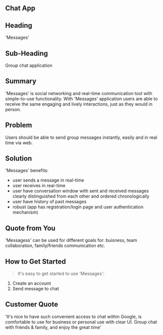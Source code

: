 ## Chat App

<!--
> This material was originally posted [here](http://www.quora.com/What-is-Amazons-approach-to-product-development-and-product-management). It is reproduced here for posterities sake.

There is an approach called "working backwards" that is widely used at Amazon. They work backwards from the customer, rather than starting with an idea for a product and trying to bolt customers onto it. While working backwards can be applied to any specific product decision, using this approach is especially important when developing new products or features.

For new initiatives a product manager typically starts by writing an internal press release announcing the finished product. The target audience for the press release is the new/updated product's customers, which can be retail customers or internal users of a tool or technology. Internal press releases are centered around the customer problem, how current solutions (internal or external) fail, and how the new product will blow away existing solutions.

If the benefits listed don't sound very interesting or exciting to customers, then perhaps they're not (and shouldn't be built). Instead, the product manager should keep iterating on the press release until they've come up with benefits that actually sound like benefits. Iterating on a press release is a lot less expensive than iterating on the product itself (and quicker!).

If the press release is more than a page and a half, it is probably too long. Keep it simple. 3-4 sentences for most paragraphs. Cut out the fat. Don't make it into a spec. You can accompany the press release with a FAQ that answers all of the other business or execution questions so the press release can stay focused on what the customer gets. My rule of thumb is that if the press release is hard to write, then the product is probably going to suck. Keep working at it until the outline for each paragraph flows.

Oh, and I also like to write press-releases in what I call "Oprah-speak" for mainstream consumer products. Imagine you're sitting on Oprah's couch and have just explained the product to her, and then you listen as she explains it to her audience. That's "Oprah-speak", not "Geek-speak".

Once the project moves into development, the press release can be used as a touchstone; a guiding light. The product team can ask themselves, "Are we building what is in the press release?" If they find they're spending time building things that aren't in the press release (overbuilding), they need to ask themselves why. This keeps product development focused on achieving the customer benefits and not building extraneous stuff that takes longer to build, takes resources to maintain, and doesn't provide real customer benefit (at least not enough to warrant inclusion in the press release).
 -->

## Heading

'Messages'

## Sub-Heading

Group chat application

## Summary

'Messages' is social networking and real-time communication tool with simple-to-use functionality. With 'Messages' application users are able to receive the same engaging and lively interactions, just as they would in person. 

## Problem

Users should be able to send group messages instantly, easily and in real time via web.

## Solution

'Messages' benefits: 
- user sends a message in real-time
- user receives in real-time
- user have conversation window with sent and received messages clearly distinguished from each other and ordered chronologically
- user have history of past messages
- robust (app has registration/login page and user authentication mechanism)

## Quote from You

'Messagess' can be used for different goals for: buisness, team collaboration, family/friends communication etc.

## How to Get Started

> It's easy to get started to use 'Messages':
1. Create an account 
2. Send message to chat

## Customer Quote

'It's nice to have such convenient access to chat within Google, is comfortable to use for business or personal use with clear UI. Group chat with friends & family, and enjoy the great time'

